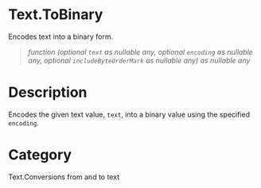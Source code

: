 # Text.ToBinary
Encodes text into a binary form.
> _function (optional <code>text</code> as nullable any, optional <code>encoding</code> as nullable any, optional <code>includeByteOrderMark</code> as nullable any) as nullable any_

# Description 
Encodes the given text value, <code>text</code>, into a binary value using the specified <code>encoding</code>.
# Category 
Text.Conversions from and to text

